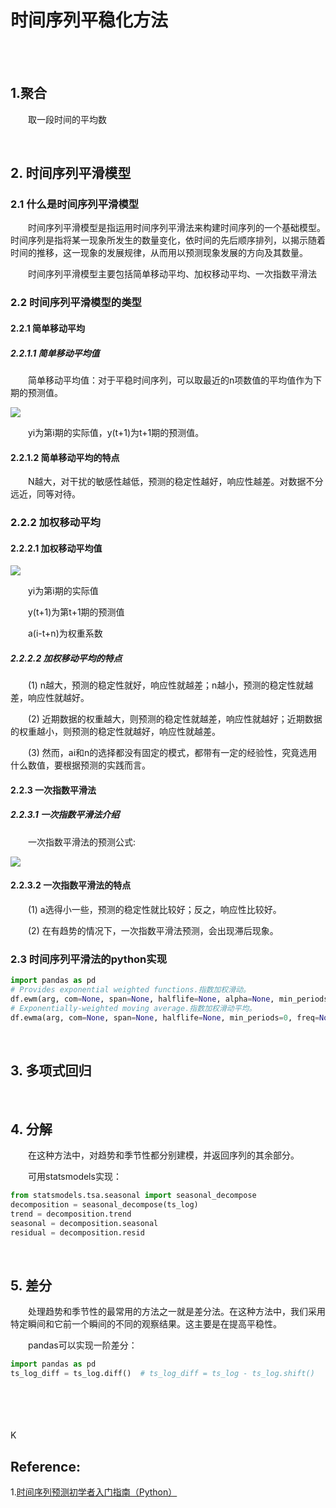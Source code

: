 # 时间序列平稳化方法

<br>
<br>

## 1.聚合

&emsp;&emsp;取一段时间的平均数

<br>

## 2. 时间序列平滑模型

### 2.1 什么是时间序列平滑模型

&emsp;&emsp;时间序列平滑模型是指运用时间序列平滑法来构建时间序列的一个基础模型。时间序列是指将某一现象所发生的数量变化，依时间的先后顺序排列，以揭示随着时间的推移，这一现象的发展规律，从而用以预测现象发展的方向及其数量。

&emsp;&emsp;时间序列平滑模型主要包括简单移动平均、加权移动平均、一次指数平滑法

### 2.2 时间序列平滑模型的类型

#### 2.2.1 简单移动平均

##### 2.2.1.1 简单移动平均值

&emsp;&emsp;简单移动平均值：对于平稳时间序列，可以取最近的n项数值的平均值作为下期的预测值。

![](https://wiki.mbalib.com/w/images/math/c/6/f/c6f8f99164156f24b6eaf97552f54f1d.png)

&emsp;&emsp;yi为第i期的实际值，y(t+1)为t+1期的预测值。

#### 2.2.1.2 简单移动平均的特点

&emsp;&emsp;N越大，对干扰的敏感性越低，预测的稳定性越好，响应性越差。对数据不分远近，同等对待。

### 2.2.2 加权移动平均

#### 2.2.2.1 加权移动平均值

![](https://wiki.mbalib.com/w/images/math/a/d/9/ad9094d410c72bf5c57e102f64df8a4a.png)

&emsp;&emsp;yi为第i期的实际值

&emsp;&emsp;y(t+1)为第t+1期的预测值

&emsp;&emsp;a(i-t+n)为权重系数

##### 2.2.2.2 加权移动平均的特点

&emsp;&emsp;(1) n越大，预测的稳定性就好，响应性就越差；n越小，预测的稳定性就越差，响应性就越好。

&emsp;&emsp;(2) 近期数据的权重越大，则预测的稳定性就越差，响应性就越好；近期数据的权重越小，则预测的稳定性就越好，响应性就越差。

&emsp;&emsp;(3) 然而，ai和n的选择都没有固定的模式，都带有一定的经验性，究竟选用什么数值，要根据预测的实践而言。

#### 2.2.3 一次指数平滑法

##### 2.2.3.1 一次指数平滑法介绍

&emsp;&emsp;一次指数平滑法的预测公式:

![](https://wiki.mbalib.com/w/images/math/6/7/b/67b6833e21cd86e3291914744b952944.png)

#### 2.2.3.2 一次指数平滑法的特点

&emsp;&emsp;(1) a选得小一些，预测的稳定性就比较好；反之，响应性比较好。

&emsp;&emsp;(2) 在有趋势的情况下，一次指数平滑法预测，会出现滞后现象。

### 2.3 时间序列平滑法的python实现

```python
import pandas as pd
# Provides exponential weighted functions.指数加权滑动。
df.ewm(arg, com=None, span=None, halflife=None, alpha=None, min_periods=0, adjust=True, ignore_na=False, axis=0)
# Exponentially-weighted moving average.指数加权滑动平均。
df.ewma(arg, com=None, span=None, halflife=None, min_periods=0, freq=None, adjust=True, how=None, ignore_na=False)
```

<br>

## 3. 多项式回归

<br>

## 4. 分解

&emsp;&emsp;在这种方法中，对趋势和季节性都分别建模，并返回序列的其余部分。

&emsp;&emsp;可用statsmodels实现：

```python
from statsmodels.tsa.seasonal import seasonal_decompose
decomposition = seasonal_decompose(ts_log)
trend = decomposition.trend
seasonal = decomposition.seasonal
residual = decomposition.resid
```

<br>

## 5. 差分

&emsp;&emsp;处理趋势和季节性的最常用的方法之一就是差分法。在这种方法中，我们采用特定瞬间和它前一个瞬间的不同的观察结果。这主要是在提高平稳性。

&emsp;&emsp;pandas可以实现一阶差分：

```python
import pandas as pd
ts_log_diff = ts_log.diff()  # ts_log_diff = ts_log - ts_log.shift()
```


<br>
<br>
<br>
<br>K


## Reference:

1.[时间序列预测初学者入门指南（Python）](https://github.com/IngridLiu/Notebook/blob/master/%E6%97%B6%E9%97%B4%E5%BA%8F%E5%88%97%E5%88%86%E6%9E%90%E5%AD%A6%E4%B9%A0%E7%AC%94%E8%AE%B0/1.%20%E6%97%B6%E9%97%B4%E5%BA%8F%E5%88%97%E9%A2%84%E6%B5%8B%E5%88%9D%E5%AD%A6%E8%80%85%E6%8C%87%E5%8D%97%EF%BC%88Python%EF%BC%89.md)





